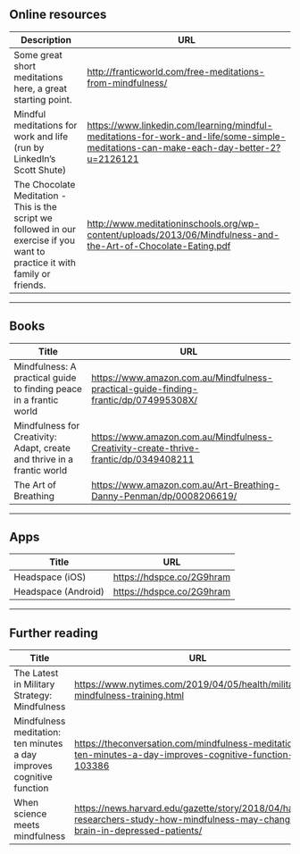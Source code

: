 ## Online resources
Description | URL
--- | ---
Some great short meditations here, a great starting point. | http://franticworld.com/free-meditations-from-mindfulness/
Mindful meditations for work and life (run by LinkedIn’s Scott Shute) | https://www.linkedin.com/learning/mindful-meditations-for-work-and-life/some-simple-meditations-can-make-each-day-better-2?u=2126121
The Chocolate Meditation - This is the script we followed in our exercise if you want to practice it with family or friends. | http://www.meditationinschools.org/wp-content/uploads/2013/06/Mindfulness-and-the-Art-of-Chocolate-Eating.pdf

---

## Books
Title | URL
--- | --- 
Mindfulness: A practical guide to finding peace in a frantic world | https://www.amazon.com.au/Mindfulness-practical-guide-finding-frantic/dp/074995308X/
Mindfulness for Creativity: Adapt, create and thrive in a frantic world | https://www.amazon.com.au/Mindfulness-Creativity-create-thrive-frantic/dp/0349408211
The Art of Breathing | https://www.amazon.com.au/Art-Breathing-Danny-Penman/dp/0008206619/

---

## Apps
Title | URL
--- | --- 
Headspace (iOS) | https://hdspce.co/2G9hram
Headspace (Android) | https://hdspce.co/2G9hram

---

## Further reading
Title | URL
--- | --- 
The Latest in Military Strategy: Mindfulness | https://www.nytimes.com/2019/04/05/health/military-mindfulness-training.html
Mindfulness meditation: ten minutes a day improves cognitive function | https://theconversation.com/mindfulness-meditation-ten-minutes-a-day-improves-cognitive-function-103386
When science meets mindfulness | https://news.harvard.edu/gazette/story/2018/04/harvard-researchers-study-how-mindfulness-may-change-the-brain-in-depressed-patients/